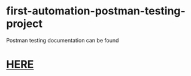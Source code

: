 # first-automation-postman-testing-project
Postman testing documentation can be found 
# [HERE](https://bold-robot-61970.postman.co/workspace/First-API-Test-Automation-works~00db94ff-d976-4c29-b2a4-4b86821c8867/collection/27584367-3226a627-8282-4b6f-85af-a9ebff3087b6)
